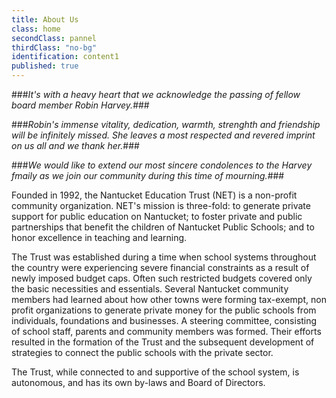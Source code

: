 ```yaml
---
title: About Us
class: home
secondClass: pannel
thirdClass: "no-bg"
identification: content1
published: true
---
```


###_It's with a heavy heart that we acknowledge the passing of fellow board member Robin Harvey._###

###_Robin's immense vitality, dedication, warmth, strenghth and friendship will be infinitely missed. She leaves a most respected and revered imprint on us all and we thank her._###

###_We would like to extend our most sincere condolences to the Harvey fmaily as we join our community during this time of mourning._###



Founded in 1992, the Nantucket Education Trust (NET) is a non-profit community organization.  NET's mission is three-fold: to generate private support for public education on Nantucket; to foster private and public partnerships that benefit the children of Nantucket Public Schools; and to honor excellence in teaching and learning.

The Trust was established during a time when school systems throughout the country were experiencing severe financial constraints as a result of newly imposed budget caps.  Often such restricted budgets covered only the basic necessities and essentials.  Several Nantucket community members had learned about how other towns were forming tax-exempt, non profit organizations to generate private money for the public schools from individuals, foundations and businesses.  A steering committee, consisting of school staff, parents and community members was formed.  Their efforts resulted in the formation of the Trust and the subsequent development of strategies to connect the public schools with the private sector.

The Trust, while connected to and supportive of the school system, is autonomous, and has its own by-laws and Board of Directors.<br/><br/>

